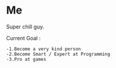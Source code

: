# Me
Super chill guy.

Current Goal :

	-1.Become a very kind person
	-2.Become Smart / Expert at Programming
	-3.Pro at games
